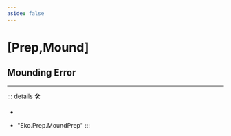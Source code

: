 ```yaml
---
aside: false
---
```

# <py>[Prep,Mound]</py>

## Mounding Error

---

<!-- =================================================== -->
<!-- =================================================== -->
<!-- =================================================== -->
<!-- =================================================== -->
<!-- =================================================== -->
::: details 🛠

-

- "Eko.Prep.MoundPrep"
:::
